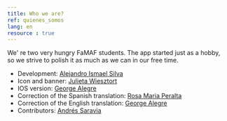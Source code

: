 ```yaml
---
title: Who we are?
ref: quienes_somos
lang: en
resource : true
---
```


We' re two very hungry FaMAF students.
The app started just as a hobby, so we strive to polish it as much as we can in our free time.

* Development: [Alejandro Ismael Silva](https://github.com/AIDEA775)
* Icon and banner: [Julieta Wiesztort](mailto:julieta.raw@gmail.com)
* IOS version: [George Alegre](https://github.com/georgealegre)
* Correction of the Spanish translation: [Rosa Maria Peralta](mailto:mariarosaperalta95@gmail.com)
* Correction of the English translation: [George Alegre](https://github.com/georgealegre)
* Contributors: [Andrés Saravia](https://github.com/MinamiUruka)